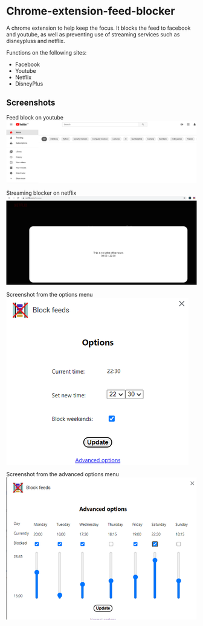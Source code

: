# Chrome-extension-feed-blocker

A chrome extension to help keep the focus. It blocks the feed to facebook and youtube, as well as preventing use of streaming services such as disneypluss and netflix.


Functions on the following sites:
- Facebook
- Youtube
- Netflix
- DisneyPlus

## Screenshots 
Feed block on youtube
![Feed block on youtube](screenshots/Screenshot_youtube.png)

Streaming blocker on netflix
![Streaming blocker](screenshots/Screenshot_streaming.png)

Screenshot from the options menu
![Options menu](screenshots/Screenshot_opt.png)

Screenshot from the advanced options menu
![Advanced options menu](screenshots/Screenshot_advOpt.png)



